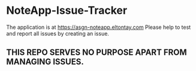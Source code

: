# NoteApp-Issue-Tracker

The application is at https://asgn-noteapp.eltontay.com
Please help to test and report all issues by creating an issue.

## THIS REPO SERVES NO PURPOSE APART FROM MANAGING ISSUES.
